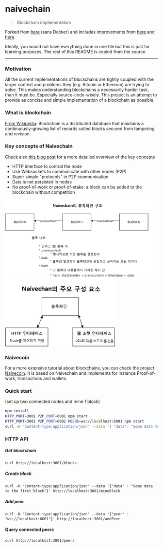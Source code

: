 # naivechain
> Blockchain implementation

Forked from [here](https://github.com/lhartikk/naivechain) (sans Docker) and includes improvements from [here](https://github.com/lhartikk/naivechain/pull/36) and [here](https://github.com/lhartikk/naivechain/pull/30).

Ideally, you would not have everything done in one file but this is just for learning purposes. The rest of this README is copied from the source.

---

### Motivation
All the current implementations of blockchains are tightly coupled with the larger context and problems they (e.g. Bitcoin or Ethereum) are trying to solve. This makes understanding blockchains a necessarily harder task, than it must be. Especially source-code-wisely. This project is an attempt to provide as concise and simple implementation of a blockchain as possible.

### What is blockchain
[From Wikipedia](https://en.wikipedia.org/wiki/Blockchain_(database)): Blockchain is a distributed database that maintains a continuously-growing list of records called blocks secured from tampering and revision.

### Key concepts of Naivechain
Check also [this blog post](https://medium.com/@lhartikk/a-blockchain-in-200-lines-of-code-963cc1cc0e54) for a more detailed overview of the key concepts
* HTTP interface to control the node
* Use Websockets to communicate with other nodes (P2P)
* Super simple "protocols" in P2P communication
* Data is not persisted in nodes
* No proof-of-work or proof-of-stake: a block can be added to the blockchain without competition

![alt tag](https://raw.githubusercontent.com/lhartikk/naivechain/master/naivechain_blockchain.png)
![alt tag](https://raw.githubusercontent.com/lhartikk/naivechain/master/naivechain_components.png)

### Naivecoin
For a more extensive tutorial about blockchains, you can check the project [Naivecoin](https://lhartikk.github.io). It is based on Naivechain and implements for instance Proof-of-work, transactions and wallets.

### Quick start
(set up two connected nodes and mine 1 block)
```bash
npm install
HTTP_PORT=3001 P2P_PORT=6001 npm start
HTTP_PORT=3002 P2P_PORT=6002 PEERS=ws://localhost:6001 npm start
curl -H "Content-type:application/json" --data '{ "data": "Some data to the first block" }' http://localhost:3001/mineBlock
```

### HTTP API
##### Get blockchain
```
curl http://localhost:3001/blocks
```

##### Create block
```
curl -H "Content-type:application/json" --data '{"data" : "Some data to the first block"}' http://localhost:3001/mineBlock
```

##### Add peer
```
curl -H "Content-type:application/json" --data '{"peer" : "ws://localhost:6001"}' http://localhost:3001/addPeer
```

#### Query connected peers
```
curl http://localhost:3001/peers
```
